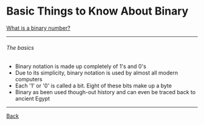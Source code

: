 # Basic Things to Know About Binary
[What is a binary number?](https://en.wikipedia.org/wiki/Binary_number)

---

###### The basics

* Binary notation is made up completely of 1's and 0's
* Due to its simplicity, binary notation is used by almost all modern computers
* Each '1' or '0' is called a bit. Eight of these bits make up a byte
* Binary as been used though-out history and can even be traced back to ancient Egypt

---
[Back](README.md)
